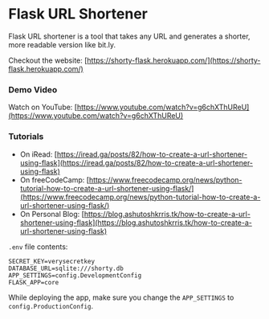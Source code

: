 # Flask URL Shortener

Flask URL shortener is a tool that takes any URL and generates a shorter, more readable version like bit.ly.

Checkout the website: [https://shorty-flask.herokuapp.com/](https://shorty-flask.herokuapp.com/)

### Demo Video

Watch on YouTube: [https://www.youtube.com/watch?v=g6chXThUReU](https://www.youtube.com/watch?v=g6chXThUReU)

### Tutorials

* On iRead: [https://iread.ga/posts/82/how-to-create-a-url-shortener-using-flask](https://iread.ga/posts/82/how-to-create-a-url-shortener-using-flask)
* On freeCodeCamp: [https://www.freecodecamp.org/news/python-tutorial-how-to-create-a-url-shortener-using-flask/](https://www.freecodecamp.org/news/python-tutorial-how-to-create-a-url-shortener-using-flask/)
* On Personal Blog: [https://blog.ashutoshkrris.tk/how-to-create-a-url-shortener-using-flask](https://blog.ashutoshkrris.tk/how-to-create-a-url-shortener-using-flask)

`.env` file contents:

```
SECRET_KEY=verysecretkey
DATABASE_URL=sqlite:///shorty.db
APP_SETTINGS=config.DevelopmentConfig
FLASK_APP=core
```

While deploying the app, make sure you change the `APP_SETTINGS` to `config.ProductionConfig`.